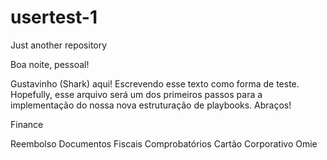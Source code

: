 # usertest-1
Just another repository

Boa noite, pessoal!

Gustavinho (Shark) aqui! Escrevendo esse texto como forma de teste.
Hopefully, esse arquivo será um dos primeiros passos para a implementação do nossa nova estruturação de playbooks.
Abraços!

Finance

Reembolso
Documentos Fiscais Comprobatórios
Cartão Corporativo
Omie
